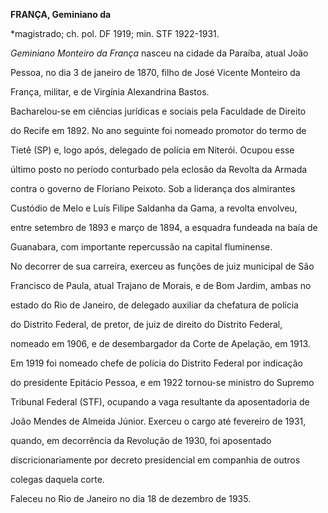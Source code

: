 **FRANÇA, Geminiano da**



\*magistrado; ch. pol. DF 1919; min. STF 1922-1931.



*Geminiano Monteiro da França* nasceu na cidade da Paraíba, atual João

Pessoa, no dia 3 de janeiro de 1870, filho de José Vicente Monteiro da

França, militar, e de Virgínia Alexandrina Bastos.



Bacharelou-se em ciências jurídicas e sociais pela Faculdade de Direito

do Recife em 1892. No ano seguinte foi nomeado promotor do termo de

Tietê (SP) e, logo após, delegado de polícia em Niterói. Ocupou esse

último posto no período conturbado pela eclosão da Revolta da Armada

contra o governo de Floriano Peixoto. Sob a liderança dos almirantes

Custódio de Melo e Luís Filipe Saldanha da Gama, a revolta envolveu,

entre setembro de 1893 e março de 1894, a esquadra fundeada na baía de

Guanabara, com importante repercussão na capital fluminense.



No decorrer de sua carreira, exerceu as funções de juiz municipal de São

Francisco de Paula, atual Trajano de Morais, e de Bom Jardim, ambas no

estado do Rio de Janeiro, de delegado auxiliar da chefatura de polícia

do Distrito Federal, de pretor, de juiz de direito do Distrito Federal,

nomeado em 1906, e de desembargador da Corte de Apelação, em 1913.



Em 1919 foi nomeado chefe de polícia do Distrito Federal por indicação

do presidente Epitácio Pessoa, e em 1922 tornou-se ministro do Supremo

Tribunal Federal (STF), ocupando a vaga resultante da aposentadoria de

João Mendes de Almeida Júnior. Exerceu o cargo até fevereiro de 1931,

quando, em decorrência da Revolução de 1930, foi aposentado

discricionariamente por decreto presidencial em companhia de outros

colegas daquela corte.



Faleceu no Rio de Janeiro no dia 18 de dezembro de 1935.



